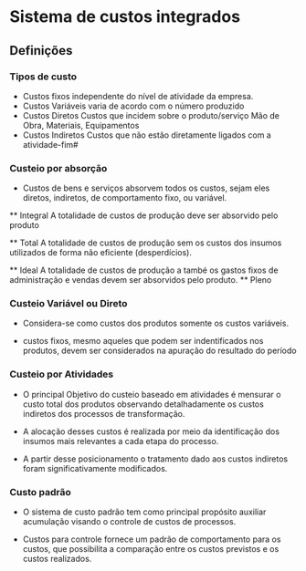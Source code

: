 # Sistema de custos integrados

## Definições

### Tipos de custo

* Custos fixos 
    independente do nível de atividade da empresa.
* Custos Variáveis
    varia de acordo com o número produzido
* Custos Diretos
    Custos que incidem sobre o produto/serviço Mão de Obra, Materiais, Equipamentos
* Custos Indiretos
    Custos que não estão diretamente ligados com a atividade-fim#


### Custeio por absorção

* Custos de bens e serviços absorvem todos os custos, sejam eles diretos, indiretos, de comportamento fixo, ou variável.

** Integral
    A totalidade de custos de produção deve ser absorvido pelo produto

** Total
    A totalidade de custos de produção sem os custos dos insumos utilizados de forma não eficiente (desperdícios).

** Ideal
    A totalidade de custos de produção a també os gastos fixos de administração e vendas devem ser absorvidos pelo produto.
** Pleno

### Custeio Variável ou Direto

* Considera-se como custos dos produtos somente os custos variáveis.

* custos fixos, mesmo aqueles que podem ser indentificados nos produtos, devem ser considerados na apuração do resultado do período 

### Custeio por Atividades

* O principal Objetivo do custeio baseado em atividades é mensurar o custo total dos produtos observando detalhadamente os custos indiretos dos processos de transformação.

* A alocação desses custos é realizada por meio da identificação dos insumos mais relevantes a cada etapa do processo.

* A partir desse posicionamento o tratamento dado aos custos indiretos foram significativamente modificados.

### Custo padrão

* O sistema de custo padrão tem como principal propósito auxiliar acumulação visando o controle de custos de processos.

* Custos para controle fornece um padrão de comportamento para os custos, que possibilita a comparação entre os custos previstos e os custos realizados.

